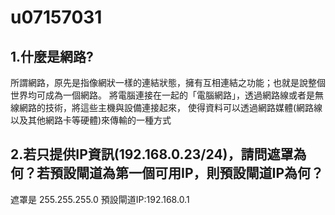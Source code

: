# u07157031
## 1.什麼是網路?
所謂網路，原先是指像網狀一樣的連結狀態，擁有互相連結之功能；也就是說整個世界均可成為一個網路。 將電腦連接在一起的「電腦網路」，透過網路線或者是無線網路的技術，將這些主機與設備連接起來， 使得資料可以透過網路媒體(網路線以及其他網路卡等硬體)來傳輸的一種方式
## 2.若只提供IP資訊(192.168.0.23/24)，請問遮罩為何？若預設閘道為第一個可用IP，則預設閘道IP為何？
遮罩是 255.255.255.0 預設閘道IP:192.168.0.1



